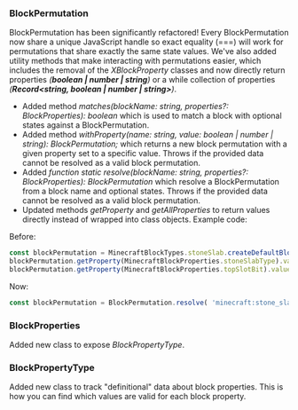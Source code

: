 
### **BlockPermutation**

BlockPermutation has been significantly refactored! Every BlockPermutation now share a unique JavaScript handle so exact equality (===) will work for permutations that share exactly the same state values. We've also added utility methods that make interacting with permutations easier, which includes the removal of the *XBlockProperty* classes and now directly return properties *(**boolean | number | string**)* or a while collection of properties *(**Record<string, boolean | number | string>**)*.


- Added method *matches(blockName: string, properties?: BlockProperties): boolean* which is used to match a block with optional states against a BlockPermutation.
- Added method *withProperty(name: string, value: boolean | number | string): BlockPermutation;* which returns a new block permutation with a given property set to a specific value. Throws if the provided data cannot be resolved as a valid block permutation.
- Added *function* *static resolve(blockName: string, properties?: BlockProperties): BlockPermutation* which resolve a BlockPermutation from a block name and optional states. Throws if the provided data cannot be resolved as a valid block permutation.
- Updated methods *getProperty* and *getAllProperties* to return values directly instead of wrapped into class objects. Example code:

Before:

```typescript
const blockPermutation = MinecraftBlockTypes.stoneSlab.createDefaultBlockPermutation();
blockPermutation.getProperty(MinecraftBlockProperties.stoneSlabType).value = 'stone_brick';
blockPermutation.getProperty(MinecraftBlockProperties.topSlotBit).value = true; 
```

Now:

```typescript
const blockPermutation = BlockPermutation.resolve( 'minecraft:stone_slab', { stone_slab_type: 'stone_brick',  top_slot_bit: true});
```

### **BlockProperties**

Added new class to expose *BlockPropertyType*.

### **BlockPropertyType**

Added new class to track "definitional" data about block properties. This is how you can find which values are valid for each block property.